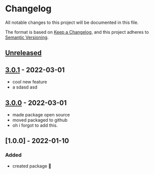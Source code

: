 # Changelog

All notable changes to this project will be documented in this file.

The format is based on [Keep a Changelog](https://keepachangelog.com/en/1.0.0/),
and this project adheres to [Semantic Versioning](https://semver.org/spec/v2.0.0.html).

## [Unreleased]

## [3.0.1] - 2022-03-01

-   cool new feature
-   a sdasd asd

## [3.0.0] - 2022-03-01

-   made package open source
-   moved packaged to github
-   oh i forgot to add this.

## [1.0.0] - 2022-01-10

### Added

-   created package :tada: 

[Unreleased]: https://github.com/neolution-ch/als-context/compare/3.0.1...HEAD

[3.0.1]: https://github.com/neolution-ch/als-context/compare/3.0.0...3.0.1

[3.0.0]: https://github.com/neolution-ch/als-context/compare/1.0.0...3.0.0
